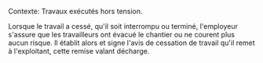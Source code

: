 Contexte: Travaux exécutés hors tension.

Lorsque le travail a cessé, qu'il soit interrompu ou terminé, l'employeur s'assure que les travailleurs ont évacué le chantier ou ne courent plus aucun risque. Il établit alors et signe l'avis de cessation de travail qu'il remet à l'exploitant, cette remise valant décharge.